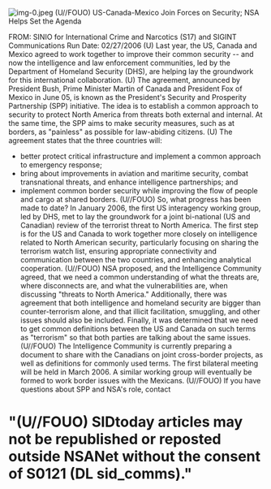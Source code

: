 ![img-0.jpeg](img-0.jpeg)
(U//FOUO) US-Canada-Mexico Join Forces on Security; NSA Helps Set the Agenda

FROM: SINIO for International Crime and Narcotics (S17) and SIGINT Communications
Run Date: 02/27/2006
(U) Last year, the US, Canada and Mexico agreed to work together to improve their common security -- and now the intelligence and law enforcement communities, led by the Department of Homeland Security (DHS), are helping lay the groundwork for this international collaboration.
(U) The agreement, announced by President Bush, Prime Minister Martin of Canada and President Fox of Mexico in June 05, is known as the President's Security and Prosperity Partnership (SPP) initiative. The idea is to establish a common approach to security to protect North America from threats both external and internal. At the same time, the SPP aims to make security measures, such as at borders, as "painless" as possible for law-abiding citizens.
(U) The agreement states that the three countries will:

- better protect critical infrastructure and implement a common approach to emergency response;
- bring about improvements in aviation and maritime security, combat transnational threats, and enhance intelligence partnerships; and
- implement common border security while improving the flow of people and cargo at shared borders.
(U//FOUO) So, what progress has been made to date? In January 2006, the first US interagency working group, led by DHS, met to lay the groundwork for a joint bi-national (US and Canadian) review of the terrorist threat to North America. The first step is for the US and Canada to work together more closely on intelligence related to North American security, particularly focusing on sharing the terrorism watch list, ensuring appropriate connectivity and communication between the two countries, and enhancing analytical cooperation.
(U//FOUO) NSA proposed, and the Intelligence Community agreed, that we need a common understanding of what the threats are, where disconnects are, and what the vulnerabilities are, when discussing "threats to North America." Additionally, there was agreement that both intelligence and homeland security are bigger than counter-terrorism alone, and that illicit facilitation, smuggling, and other issues should also be included. Finally, it was determined that we need to get common definitions between the US and Canada on such terms as "terrorism" so that both parties are talking about the same issues.
(U//FOUO) The Intelligence Community is currently preparing a document to share with the Canadians on joint cross-border projects, as well as definitions for commonly used terms. The first bilateral meeting will be held in March 2006. A similar working group will eventually be formed to work border issues with the Mexicans.
(U//FOUO) If you have questions about SPP and NSA's role, contact

# "(U//FOUO) SIDtoday articles may not be republished or reposted outside NSANet without the consent of S0121 (DL sid_comms)."
